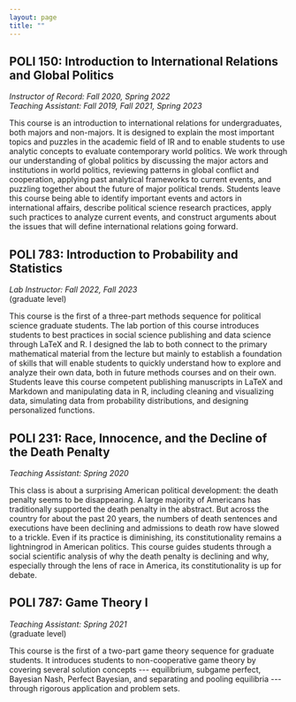 ```yaml
---
layout: page
title: ""
---
```


## POLI 150: Introduction to International Relations and Global Politics  
*Instructor of Record: Fall 2020, Spring 2022*  
*Teaching Assistant: Fall 2019, Fall 2021, Spring 2023*  

This course is an introduction to international relations for undergraduates, both majors and non-majors. It is designed to explain the most important topics and puzzles in the academic field of IR and to enable students to use analytic concepts to evaluate contemporary world politics. We work through our understanding of global politics by discussing the major actors and institutions in world politics, reviewing patterns in global conflict and cooperation, applying past analytical frameworks to current events, and puzzling together about the future of major political trends. Students leave this course being able to identify important events and actors in international affairs, describe political science research practices, apply such practices to analyze current events, and construct arguments about the issues that will define international relations going forward. 

## POLI 783: Introduction to Probability and Statistics  
*Lab Instructor: Fall 2022, Fall 2023*  
(graduate level)  

This course is the first of a three-part methods sequence for political science graduate students. The lab portion of this course introduces students to best practices in social science publishing and data science through LaTeX and R. I designed the lab to both connect to the primary mathematical material from the lecture but mainly to establish a foundation of skills that will enable students to quickly understand how to explore and analyze their own data, both in future methods courses and on their own. Students leave this course competent publishing manuscripts in LaTeX and Markdown and manipulating data in R, including cleaning and visualizing data, simulating data from probability distributions, and designing personalized functions. 
  
## POLI 231: Race, Innocence, and the Decline of the Death Penalty  
*Teaching Assistant: Spring 2020*   

This class is about a surprising American political development: the death penalty seems to be disappearing. A large majority of Americans has traditionally supported the death penalty in the abstract. But across the country for about the past 20 years, the numbers of death sentences and executions have been declining and admissions to death row have slowed to a trickle. Even if its practice is diminishing, its constitutionality remains a lightningrod in American politics. This course guides students through a social scientific analysis of why the death penalty is declining and why, especially through the lens of race in America, its constitutionality is up for debate. 

## POLI 787: Game Theory I  
*Teaching Assistant: Spring 2021*  
(graduate level)   

This course is the first of a two-part game theory sequence for graduate students. It introduces students to non-cooperative game theory by covering several solution concepts --- equilibrium, subgame perfect, Bayesian Nash, Perfect Bayesian, and separating and pooling equilibria --- through rigorous application and problem sets. 
